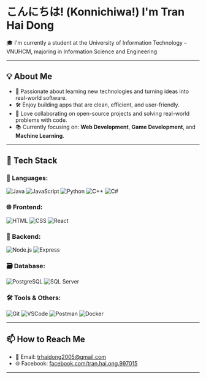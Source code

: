 # こんにちは! (Konnichiwa!) I'm Tran Hai Dong

🎓 I'm currently a student at the University of Information Technology – VNUHCM, majoring in Information Science and Engineering

---

## 💡 About Me

- 🌱 Passionate about learning new technologies and turning ideas into real-world software.
- 🛠️ Enjoy building apps that are clean, efficient, and user-friendly.
- 💬 Love collaborating on open-source projects and solving real-world problems with code.
- 📚 Currently focusing on: **Web Development**, **Game Development**, and **Machine Learning**.

---

## 🚀 Tech Stack

### 🧠 Languages:
![Java](https://img.shields.io/badge/-Java-007396?style=flat-square&logo=java)
![JavaScript](https://img.shields.io/badge/-JavaScript-F7DF1E?style=flat-square&logo=javascript)
![Python](https://img.shields.io/badge/-Python-3776AB?style=flat-square&logo=python)
![C++](https://img.shields.io/badge/-C++-00599C?style=flat-square&logo=c%2B%2B)
![C#](https://img.shields.io/badge/-C%23-239120?style=flat-square&logo=c-sharp)

### 🌐 Frontend:
![HTML](https://img.shields.io/badge/-HTML5-E34F26?style=flat-square&logo=html5)
![CSS](https://img.shields.io/badge/-CSS3-1572B6?style=flat-square&logo=css3)
![React](https://img.shields.io/badge/-React-61DAFB?style=flat-square&logo=react)

### 🔧 Backend:
![Node.js](https://img.shields.io/badge/-Node.js-339933?style=flat-square&logo=node.js)
![Express](https://img.shields.io/badge/-Express-000000?style=flat-square&logo=express)

### 🗃️ Database:
![PostgreSQL](https://img.shields.io/badge/-PostgreSQL-4169E1?style=flat-square&logo=postgresql)
![SQL Server](https://img.shields.io/badge/-SQL%20Server-CC2927?style=flat-square&logo=microsoft-sql-server)

### 🛠️ Tools & Others:
![Git](https://img.shields.io/badge/-Git-F05032?style=flat-square&logo=git)
![VSCode](https://img.shields.io/badge/-VS%20Code-007ACC?style=flat-square&logo=visual-studio-code)
![Postman](https://img.shields.io/badge/-Postman-FF6C37?style=flat-square&logo=postman)
![Docker](https://img.shields.io/badge/-Docker-2496ED?style=flat-square&logo=docker)

---

## 📫 How to Reach Me

- 📧 Email: [trhaidong2005@gmail.com](mailto:trhaidong2005@gmail.com)
- 🌐 Facebook: [facebook.com/tran.hai.ong.997015](https://facebook.com/tran.hai.ong.997015)

---

